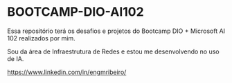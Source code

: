 # BOOTCAMP-DIO-AI102

 Essa repositório terá os desafios e projetos do Bootcamp DIO + Microsoft AI 102 realizados por mim. 

 Sou da área de Infraestrutura de Redes e estou me desenvolvendo no uso de IA.

 https://www.linkedin.com/in/engmribeiro/
